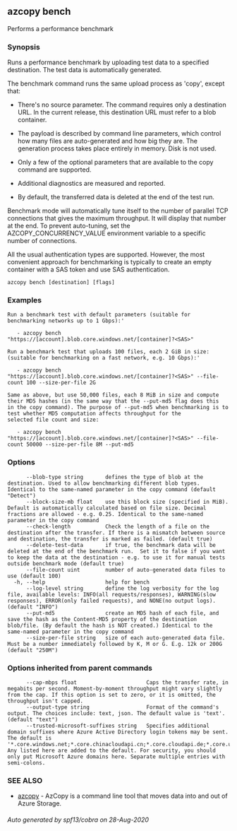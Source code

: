## azcopy bench

Performs a performance benchmark

### Synopsis


Runs a performance benchmark by uploading test data to a specified destination. The test data is automatically generated.

The benchmark command runs the same upload process as 'copy', except that: 

  - There's no source parameter.  The command requires only a destination URL. In the current release, this destination URL must refer to a blob container.
  
  - The payload is described by command line parameters, which control how many files are auto-generated and 
    how big they are. The generation process takes place entirely in memory. Disk is not used.
  
  - Only a few of the optional parameters that are available to the copy command are supported.
  
  - Additional diagnostics are measured and reported.
  
  - By default, the transferred data is deleted at the end of the test run.

Benchmark mode will automatically tune itself to the number of parallel TCP connections that gives 
the maximum throughput. It will display that number at the end. To prevent auto-tuning, set the 
AZCOPY_CONCURRENCY_VALUE environment variable to a specific number of connections. 

All the usual authentication types are supported. However, the most convenient approach for benchmarking is typically
to create an empty container with a SAS token and use SAS authentication.


```
azcopy bench [destination] [flags]
```

### Examples

```
Run a benchmark test with default parameters (suitable for benchmarking networks up to 1 Gbps):'

   - azcopy bench "https://[account].blob.core.windows.net/[container]?<SAS>"

Run a benchmark test that uploads 100 files, each 2 GiB in size: (suitable for benchmarking on a fast network, e.g. 10 Gbps):'

   - azcopy bench "https://[account].blob.core.windows.net/[container]?<SAS>" --file-count 100 --size-per-file 2G

Same as above, but use 50,000 files, each 8 MiB in size and compute their MD5 hashes (in the same way that the --put-md5 flag does this
in the copy command). The purpose of --put-md5 when benchmarking is to test whether MD5 computation affects throughput for the 
selected file count and size:

   - azcopy bench "https://[account].blob.core.windows.net/[container]?<SAS>" --file-count 50000 --size-per-file 8M --put-md5

```

### Options

```
      --blob-type string       defines the type of blob at the destination. Used to allow benchmarking different blob types. Identical to the same-named parameter in the copy command (default "Detect")
      --block-size-mb float    use this block size (specified in MiB). Default is automatically calculated based on file size. Decimal fractions are allowed - e.g. 0.25. Identical to the same-named parameter in the copy command
      --check-length           Check the length of a file on the destination after the transfer. If there is a mismatch between source and destination, the transfer is marked as failed. (default true)
      --delete-test-data       if true, the benchmark data will be deleted at the end of the benchmark run.  Set it to false if you want to keep the data at the destination - e.g. to use it for manual tests outside benchmark mode (default true)
      --file-count uint        number of auto-generated data files to use (default 100)
  -h, --help                   help for bench
      --log-level string       define the log verbosity for the log file, available levels: INFO(all requests/responses), WARNING(slow responses), ERROR(only failed requests), and NONE(no output logs). (default "INFO")
      --put-md5                create an MD5 hash of each file, and save the hash as the Content-MD5 property of the destination blob/file. (By default the hash is NOT created.) Identical to the same-named parameter in the copy command
      --size-per-file string   size of each auto-generated data file. Must be a number immediately followed by K, M or G. E.g. 12k or 200G (default "250M")
```

### Options inherited from parent commands

```
      --cap-mbps float                      Caps the transfer rate, in megabits per second. Moment-by-moment throughput might vary slightly from the cap. If this option is set to zero, or it is omitted, the throughput isn't capped.
      --output-type string                  Format of the command's output. The choices include: text, json. The default value is 'text'. (default "text")
      --trusted-microsoft-suffixes string   Specifies additional domain suffixes where Azure Active Directory login tokens may be sent.  The default is '*.core.windows.net;*.core.chinacloudapi.cn;*.core.cloudapi.de;*.core.usgovcloudapi.net'. Any listed here are added to the default. For security, you should only put Microsoft Azure domains here. Separate multiple entries with semi-colons.
```

### SEE ALSO

* [azcopy](azcopy.md)	 - AzCopy is a command line tool that moves data into and out of Azure Storage.

###### Auto generated by spf13/cobra on 28-Aug-2020
